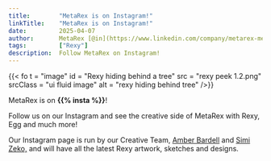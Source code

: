 ```yaml
---
title:        "MetaRex is on Instagram!"
linkTitle:    "MetaRex is on Instagram!"
date:         2025-04-07
author:       MetaRex [@in](https://www.linkedin.com/company/metarex-media)
tags:         ["Rexy"]
description:  Follow MetaRex on Instagram!
---
```


{{< fo t = "image"
  id    = "Rexy hiding behind a tree"
  src   = "rexy peek 1.2.png"
  srcClass = "ui fluid image"
  alt = "rexy hiding behind tree"
/>}}



MetaRex is on **{{% insta %}}**!

Follow us on our Instagram and see the creative side of MetaRex with Rexy, Egg and much more! 

Our Instagram page is run by our Creative Team, [Amber Bardell](https://www.amberbardell.com) and [Simi Zeko,](http://www.simizeko.com) and will have all the latest Rexy artwork, sketches and designs. 


